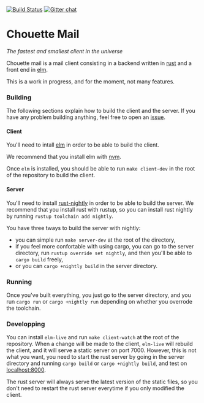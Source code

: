[![Build Status](https://travis-ci.org/chouette-mail/chouette.svg?branch=master)](https://travis-ci.org/chouette-mail/chouette) [![Gitter chat](https://badges.gitter.im/gitterHQ/gitter.png)](https://gitter.im/chouette-mail/community)

# Chouette Mail

*The fastest and smallest client in the universe*

Chouette mail is a mail client consisting in a backend written in
[rust](https://www.rust-lang.org/) and a front end in
[elm](https://elm-lang.org/).

This is a work in progress, and for the moment, not many features.

### Building

The following sections explain how to build the client and the server. If you
have any problem building anything, feel free to open an
[issue](https://github.com/chouette-mail/chouette/issues/new).

#### Client

You'll need to intall [elm](https://guide.elm-lang.org/install.html) in order
to be able to build the client.

We recommend that you install elm with
[nvm](https://github.com/creationix/nvm#installation).

Once `elm` is installed, you should be able to run `make client-dev` in the
root of the repository to build the client.

#### Server

You'll need to install [rust-nightly](https://www.rust-lang.org/tools/install)
in order to be able to build the server. We recommend that you install rust
with rustup, so you can install rust nightly by running
`rustup toolchain add nightly`.

You have three tways to build the server with nightly:
  - you can simple run `make server-dev` at the root of the directory,
  - if you feel more confortable with using cargo, you can go to the server
    directory, run `rustup override set nightly`, and then you'll be able to
    `cargo build` freely,
  - or you can `cargo +nightly build` in the server directory.

### Running

Once you've built everything, you just go to the server directory, and you run
`cargo run` or `cargo +nightly run` depending on whether you overrode the
toolchain.

### Developping

You can install `elm-live` and run `make client-watch` at the root of the
repository. When a change will be made to the client, `elm-live` will rebuild
the client, and it will serve a static server on port 7000.  However, this is
not what you want, you need to start the rust server by going in the server
directory and running `cargo build` or `cargo +nightly build`, and test on
[localhost:8000](localhost:8000).

The rust server will always serve the latest version of the static files, so
you don't need to restart the rust server everytime if you only modified the
client.

